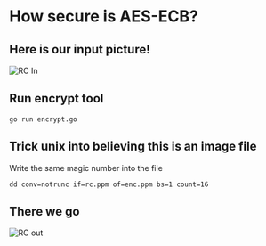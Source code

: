 
# How secure is AES-ECB?

## Here is our input picture!
![RC In](rc.ppm)

## Run encrypt tool
```
go run encrypt.go
```
## Trick unix into believing this is an image file

Write the same magic number into the file
```
dd conv=notrunc if=rc.ppm of=enc.ppm bs=1 count=16
```

## There we go
![RC out](enc.ppm)
